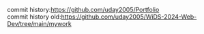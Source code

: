 commit history:https://github.com/uday2005/Portfolio  
commit history old:https://github.com/uday2005/WiDS-2024-Web-Dev/tree/main/mywork